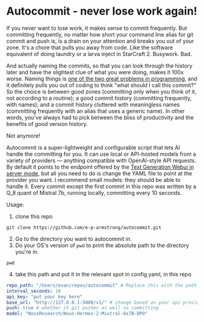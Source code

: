 # Autocommit - never lose work again!

If you never want to lose work, it makes sense to commit frequently. But committing frequently, no matter how short your command line alias for git commit and push is, is a drain on your attention and breaks you out of your zone. It's a chore that pulls you away from code. Like the software equivalent of doing laundry or a larva inject in StarCraft 2. Busywork. Bad.

And actually naming the commits, so that you can look through the history later and have the slightest clue of what you were doing, makes it 100x worse. Naming things is [one of the two great problems in programming](https://martinfowler.com/bliki/TwoHardThings.html), and it definitely pulls you out of coding to think "what should I call this commit?" So the choice is between good zones (committing only when you think of it, not according to a routine); a good commit history (committing frequently, with names); and a commit history cluttered with meaningless names (committing frequently with an alias that uses a generic name). In other words, you've always had to pick between the bliss of productivity and the benefits of good version history.

Not anymore!

Autocommit is a super-lightweight and configurable script that lets AI handle the committing for you. It can use local or API-hosted models from a variety of providers — anything compatible with OpenAI-style API requests. By default it points to the endpoint offered by the [Text Generation Webui in server mode](https://github.com/oobabooga/text-generation-webui), but all you need to do is change the YAML file to point at the provider you want. I recommend small models: they should be able to handle it. Every commit except the first commit in this repo was written by a Q_8 quant of Mistral 7b, running locally, committing every 10 seconds.

Usage:

1. clone this repo
```
git clone https://github.com/e-p-armstrong/autocommit.git
```

2. Go to the directory you want to autocommit in.
3. Do your OS's version of `pwd` to print the absolute path to the directory you're in.
```
pwd
```
4. take this path and put it in the relevant spot in config.yaml, in this repo
```yaml
repo_path: "/Users/evan/repos/autocommit" # Replace this with the path to the repo you're working in
interval_seconds: 10
api_key: "put your key here"
base_url: "http://127.0.0.1:5000/v1/" # change based on your api provider
push: true # whether it git pushes as well as committing
model: "NousResearch/Nous-Hermes-2-Mixtral-8x7B-DPO"
```
